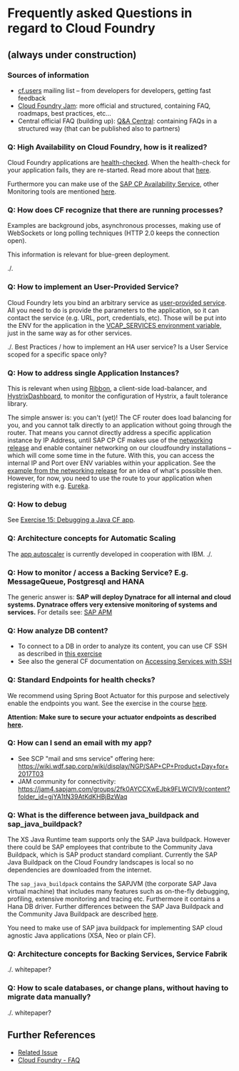 # Frequently asked Questions in regard to Cloud Foundry 
## (always under construction)

### Sources of information
- [cf.users](mailto:cf.users@listserv.sap.corp) mailing list – from developers for developers, getting fast feedback
-	[Cloud Foundry Jam](https://jam4.sapjam.com/groups/ApFhQ0NCGAzAtXQWsdqB3B/overview_page/xgk0oDPal4vQRit4gAWq8P): more official and structured, containing FAQ, roadmaps, best practices, etc...
-	Central official FAQ (building up): [Q&A Central](https://qac.wdf.sap.corp/): containing FAQs in a structured way (that can be published also to partners)


### Q: High Availability on Cloud Foundry, how is it realized?
Cloud Foundry applications are [health-checked](https://docs.cloudfoundry.org/devguide/deploy-apps/healthchecks.html). 
When the health-check for your application fails, they are re-started. Read more about that [here](https://docs.cloudfoundry.org/concepts/high-availability.html#cf-ha).  

Furthermore you can make use of the [SAP CP Availability Service](https://availability.cfapps.sap.hana.ondemand.com/), other Monitoring tools are mentioned [here](https://github.wdf.sap.corp/cc-devops-course/coursematerial/blob/master/DevOps/Monitoring/Monitoring.pptx).


### Q: How does CF recognize that there are running processes?
Examples are background jobs, asynchronous processes, making use of WebSockets or long polling techniques (HTTP 2.0 keeps the connection open).

This information is relevant for blue-green deployment.

./.

###	Q: How to implement an User-Provided Service?
Cloud Foundry lets you bind an arbitrary service as [user-provided service](https://docs.cloudfoundry.org/devguide/services/user-provided.html). All you need to do is provide the parameters to the application, so it can contact the service (e.g. URL, port, credentials, etc). Those will be put into the ENV for the application in the [VCAP_SERVICES environment variable](https://docs.cloudfoundry.org/devguide/deploy-apps/environment-variable.html), just in the same way as for other services.

./. Best Practices / how to implement an HA user service? Is a User Service scoped for a specific space only?
 
### Q: How to address single Application Instances? 

This is relevant when using [Ribbon](https://github.com/Netflix/ribbon), a client-side load-balancer, and [HystrixDashboard](https://github.com/Netflix/Hystrix/wiki/Dashboard), to monitor the configuration of Hystrix, a fault tolerance library.

The simple answer is: you can't (yet)! The CF router does load balancing for you, and you cannot talk directly to an application without going through the router. That means you cannot directly address a specific application instance by IP Address, until SAP CP CF makes use of the [networking release](https://github.com/cloudfoundry-incubator/cf-networking-release) and enable container networking on our cloudfoundry installations – which will come some time in the future. With this, you can access the internal IP and Port over ENV variables within your application. See the [example from the networking release](https://github.com/cloudfoundry-incubator/cf-networking-release/blob/develop/src/example-apps/cats-and-dogs/backend/main.go#L114) for an idea of what's possible then. 
However, for now, you need to use the route to your application when registering with e.g. [Eureka](https://github.com/Netflix/Eureka).

### Q: How to debug

See [Exercise 15: Debugging a Java CF app](https://github.wdf.sap.corp/cc-java-dev/cc-coursematerial/blob/master/LoggingTracing/Exercise_15_Debug_CF_Application.md).

### Q: Architecture concepts for Automatic Scaling
The [app autoscaler](https://github.com/cloudfoundry-incubator/app-autoscaler) is currently developed in cooperation with IBM.
./.

### Q: How to monitor / access a Backing Service? E.g. MessageQueue, Postgresql and HANA

The generic answer is: **SAP will deploy Dynatrace for all internal and cloud systems. Dynatrace offers very extensive monitoring of systems and services.** For details see: [SAP APM](https://github.wdf.sap.corp/pages/apm/)

### Q: How analyze DB content?

- To connect to a DB in order to analyze its content, you can use CF SSH as described in [this exercise](https://github.wdf.sap.corp/cc-java-dev/cc-coursematerial/blob/master/ConnectDatabase/Exercise_10_2_ConnectBackingService.md)
- See also the general CF documentation on [Accessing Services with SSH](https://docs.cloudfoundry.org/devguide/deploy-apps/ssh-services.html)

### Q: Standard Endpoints for health checks?
We recommend using Spring Boot Actuator for this purpose and selectively enable the endpoints you want. See the exercise in the course [here](https://github.wdf.sap.corp/cc-java/cc-bulletinboard-ads-spring-webmvc/blob/solution-24-Make-App-Secure/src/main/java/com/sap/bulletinboard/ads/config/WebSecurityConfig.java).

**Attention: Make sure to secure your actuator endpoints as described [here](https://wiki.wdf.sap.corp/wiki/display/PSSEC/Spring+Boot+-+Trace+Issue).**


### Q: How can I send an email with my app?
- See SCP "mail and sms service" offering here: https://wiki.wdf.sap.corp/wiki/display/NGP/SAP+CP+Product+Day+for+2017T03
- JAM community for connectivity: https://jam4.sapjam.com/groups/2fk0AYCCXwEJbk9FLWCIV9/content?folder_id=gjYA1tN39AtKdKHBjBzWaq


### Q: What is the difference between java_buildpack and sap_java_buildpack?
The XS Java Runtime team supports only the SAP Java buildpack. However there could be SAP employees that contribute to the Community Java Buildpack, which is SAP product standard compliant.
Currently the SAP Java Buildpack on the Cloud Foundry landscapes is local so no dependencies are downloaded from the internet. 

The `sap_java_buildpack` contains the SAPJVM (the corporate SAP Java virtual machine) that includes many features such as on-the-fly debugging, profiling, extensive monitoring and tracing etc. Furthermore it contains a Hana DB driver. Further differences between the SAP Java Buildpack and the Community Java Buildpack are described [here](https://wiki.wdf.sap.corp/wiki/display/xs2java/SAP+Java+Buildack+for+Cloud+Foundry).

You need to make use of SAP java buildpack for implementing SAP cloud agnostic Java applications (XSA, Neo or plain CF).

###	Q: Architecture concepts for Backing Services, Service Fabrik
./. whitepaper?

### Q: How to scale databases, or change plans, without having to migrate data manually? 
./. whitepaper?

## Further References
- [Related Issue](https://github.wdf.sap.corp/cc-java-dev/cc-coursematerial/issues/271)
- [Cloud Foundry - FAQ](https://qac.wdf.sap.corp/Default.aspx?ExpandTree=1&GroupID=4&TopicID=10246)

